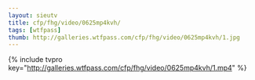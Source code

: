```yaml
--- 
layout: sieutv
title: cfp/fhg/video/0625mp4kvh/
tags: [wtfpass]
thumb: http://galleries.wtfpass.com/cfp/fhg/video/0625mp4kvh/1.jpg
---
```

{% include tvpro key="http://galleries.wtfpass.com/cfp/fhg/video/0625mp4kvh/1.mp4" %} 
